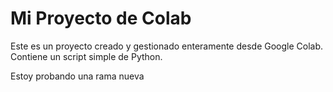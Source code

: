 # Mi Proyecto de Colab

Este es un proyecto creado y gestionado enteramente desde Google Colab.
Contiene un script simple de Python.

Estoy probando una rama nueva
